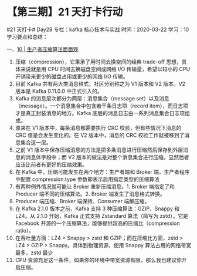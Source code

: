 # 【第三期】21 天打卡行动

#21 天打卡# Day28
专栏：kafka 核心技术与实战
时间：2020-03-22
学习：10
学习要点和总结：

一、[10 | 生产者压缩算法面面观](https://time.geekbang.org/column/article/102132)

1. 压缩（compression），它秉承了用时间去换空间的经典 trade-off 思想，具体来说就是用 CPU 时间去换磁盘空间或网络 I/O 传输量，希望以较小的 CPU 开销带来更少的磁盘占用或更少的网络 I/O 传输。
2. 目前 Kafka 共有两大类消息格式，社区分别称之为 V1 版本和 V2 版本。V2 版本是 Kafka 0.11.0.0 中正式引入的。
3. Kafka 的消息层次都分为两层：消息集合（message set）以及消息（message）。一个消息集合中包含若干条日志项（record item），而日志项才是真正封装消息的地方。Kafka 底层的消息日志由一系列消息集合日志项组成。
4. 原来在 V1 版本中，每条消息都需要执行 CRC 校验，但有些情况下消息的 CRC 值是会发生变化的。在 V2 版本中，消息的 CRC 校验工作就被移到了消息集合这一层。
5. 之前 V1 版本中保存压缩消息的方法是把多条消息进行压缩然后保存到外层消息的消息体字段中；而 V2 版本的做法是对整个消息集合进行压缩。显然后者应该比前者有更好的压缩效果。
6. 在 Kafka 中，压缩可能发生在两个地方：生产者端和 Broker 端。生产者程序中配置 compression.type 参数即表示启用指定类型的压缩算法
7. 有两种例外情况就可能让 Broker 重新压缩消息。1. Broker 端指定了和 Producer 端不同的压缩算法。2. Broker 端发生了消息格式转换。
8. Producer 端压缩、Broker 端保持、Consumer 端解压缩。
9. 在 Kafka 2.1.0 版本之前，Kafka 支持 3 种压缩算法：GZIP、Snappy 和 LZ4。从 2.1.0 开始，Kafka 正式支持 Zstandard 算法（简写为 zstd）。它是 Facebook 开源的一个压缩算法，能够提供超高的压缩比（compression ratio）。
10. 在吞吐量方面：LZ4 > Snappy > zstd 和 GZIP；而在压缩比方面，zstd > LZ4 > GZIP > Snappy。具体到物理资源，使用 Snappy 算法占用的网络带宽最多，zstd 最少
11. CPU 资源充足这一条件，如果你的环境中带宽资源有限，那么我也建议你开启压缩。
